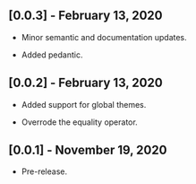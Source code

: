 ## [0.0.3] - February 13, 2020

* Minor semantic and documentation updates.

* Added pedantic.

## [0.0.2] - February 13, 2020

* Added support for global themes.

* Overrode the equality operator.

## [0.0.1] - November 19, 2020

* Pre-release.
